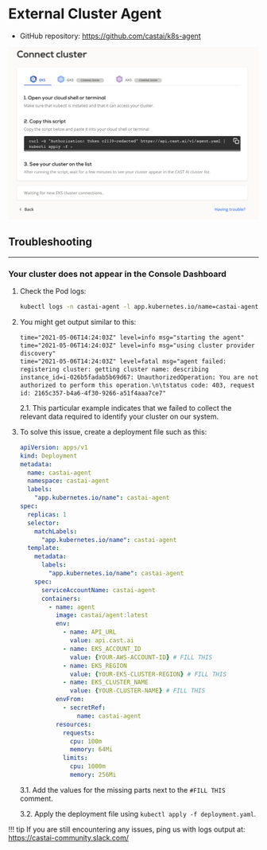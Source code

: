 # External Cluster Agent

* GitHub repository: <https://github.com/castai/k8s-agent>

![Agent Install script](k8s-agent_connect.png)

## Troubleshooting

---

### Your cluster does not appear in the Console Dashboard

1. Check the Pod logs:

    ```sh
    kubectl logs -n castai-agent -l app.kubernetes.io/name=castai-agent
    ```

2. You might get output similar to this:

   ```text
   time="2021-05-06T14:24:03Z" level=info msg="starting the agent"
   time="2021-05-06T14:24:03Z" level=info msg="using cluster provider discovery"
   time="2021-05-06T14:24:03Z" level=fatal msg="agent failed: registering cluster: getting cluster name: describing instance_id=i-026b5fadab5b69d67: UnauthorizedOperation: You are not authorized to perform this operation.\n\tstatus code: 403, request id: 2165c357-b4a6-4f30-9266-a51f4aaa7ce7"
   ```

   2.1. This particular example indicates that we failed to collect the relevant data required to identify your cluster on our system.

3. To solve this issue, create a deployment file such as this:

   ```yaml
   apiVersion: apps/v1
   kind: Deployment
   metadata:
     name: castai-agent
     namespace: castai-agent
     labels:
       "app.kubernetes.io/name": castai-agent
   spec:
     replicas: 1
     selector:
       matchLabels:
         "app.kubernetes.io/name": castai-agent
     template:
       metadata:
         labels:
           "app.kubernetes.io/name": castai-agent
       spec:
         serviceAccountName: castai-agent
         containers:
           - name: agent
             image: castai/agent:latest
             env:
               - name: API_URL
                 value: api.cast.ai
               - name: EKS_ACCOUNT_ID
                 value: {YOUR-AWS-ACCOUNT-ID} # FILL THIS
               - name: EKS_REGION
                 value: {YOUR-EKS-CLUSTER-REGION} # FILL THIS
               - name: EKS_CLUSTER_NAME
                 value: {YOUR-CLUSTER-NAME} # FILL THIS
             envFrom:
               - secretRef:
                   name: castai-agent
             resources:
               requests:
                 cpu: 100m
                 memory: 64Mi
               limits:
                 cpu: 1000m
                 memory: 256Mi
   ```

   3.1. Add the values for the missing parts next to the `#FILL THIS` comment.

   3.2. Apply the deployment file using `kubectl apply -f deployment.yaml`.

!!! tip
      If you are still encountering any issues, ping us with logs output at:
      <https://castai-community.slack.com/>
